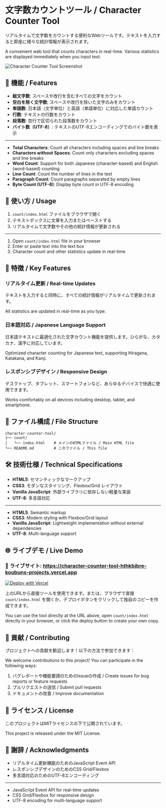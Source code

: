 # 文字数カウントツール / Character Counter Tool

リアルタイムで文字数をカウントする便利なWebツールです。テキストを入力すると即座に様々な統計情報が表示されます。

A convenient web tool that counts characters in real-time. Various statistics are displayed immediately when you input text.

![Character Counter Tool Screenshot](https://via.placeholder.com/800x600?text=Character+Counter+Tool+Screenshot)

## 🌟 機能 / Features

- **総文字数**: スペースや改行を含むすべての文字をカウント
- **空白を除く文字数**: スペースや改行を除いた文字のみをカウント
- **単語数**: 日本語（文字単位）と英語（単語単位）に対応した単語カウント
- **行数**: テキストの行数をカウント
- **段落数**: 空行で区切られた段落数をカウント
- **バイト数（UTF-8）**: テキストのUTF-8エンコーディングでのバイト数を表示

---

- **Total Characters**: Count all characters including spaces and line breaks
- **Characters without Spaces**: Count only characters excluding spaces and line breaks
- **Word Count**: Support for both Japanese (character-based) and English (word-based) counting
- **Line Count**: Count the number of lines in the text
- **Paragraph Count**: Count paragraphs separated by empty lines
- **Byte Count (UTF-8)**: Display byte count in UTF-8 encoding

## 🚀 使い方 / Usage

1. `count/index.html` ファイルをブラウザで開く
2. テキストボックスに文章を入力またはペーストする
3. リアルタイムで文字数やその他の統計情報が更新される

---

1. Open `count/index.html` file in your browser
2. Enter or paste text into the text box
3. Character count and other statistics update in real-time

## 🎨 特徴 / Key Features

### リアルタイム更新 / Real-time Updates
テキストを入力すると同時に、すべての統計情報がリアルタイムで更新されます。

All statistics are updated in real-time as you type.

### 日本語対応 / Japanese Language Support
日本語テキストに最適化された文字カウント機能を提供します。ひらがな、カタカナ、漢字に対応しています。

Optimized character counting for Japanese text, supporting Hiragana, Katakana, and Kanji.

### レスポンシブデザイン / Responsive Design
デスクトップ、タブレット、スマートフォンなど、あらゆるデバイスで快適に使用できます。

Works comfortably on all devices including desktop, tablet, and smartphone.

## 📁 ファイル構成 / File Structure

```
character-counter-tool/
├── count/
│   └── index.html    # メインのHTMLファイル / Main HTML file
└── README.md         # このファイル / This file
```

## 🛠️ 技術仕様 / Technical Specifications

- **HTML5**: セマンティックなマークアップ
- **CSS3**: モダンなスタイリング、Flexbox/Grid レイアウト
- **Vanilla JavaScript**: 外部ライブラリに依存しない軽量な実装
- **UTF-8**: 多言語対応

---

- **HTML5**: Semantic markup
- **CSS3**: Modern styling with Flexbox/Grid layout
- **Vanilla JavaScript**: Lightweight implementation without external dependencies
- **UTF-8**: Multi-language support

## 🌐 ライブデモ / Live Demo

### 🔗 **ライブサイト**: https://character-counter-tool-hthkbjbre-koubuns-projects.vercel.app

[![Deploy with Vercel](https://vercel.com/button)](https://vercel.com/new/clone?repository-url=https://github.com/koubun-osho/character-counter-tool)

上のURLから直接ツールを使用できます。または、ブラウザで直接 `count/index.html` を開くか、デプロイボタンをクリックして独自のコピーを作成できます。

You can use the tool directly at the URL above, open `count/index.html` directly in your browser, or click the deploy button to create your own copy.

## 🤝 貢献 / Contributing

プロジェクトへの貢献を歓迎します！以下の方法で参加できます：

We welcome contributions to this project! You can participate in the following ways:

1. バグレポートや機能要請のためのIssueの作成 / Create issues for bug reports or feature requests
2. プルリクエストの送信 / Submit pull requests
3. ドキュメントの改善 / Improve documentation

## 📄 ライセンス / License

このプロジェクトはMITライセンスの下で公開されています。

This project is released under the MIT License.

## 🙏 謝辞 / Acknowledgments

- リアルタイム更新機能のためのJavaScript Event API
- レスポンシブデザインのためのCSS Grid/Flexbox
- 多言語対応のためのUTF-8エンコーディング

---

- JavaScript Event API for real-time updates
- CSS Grid/Flexbox for responsive design
- UTF-8 encoding for multi-language support